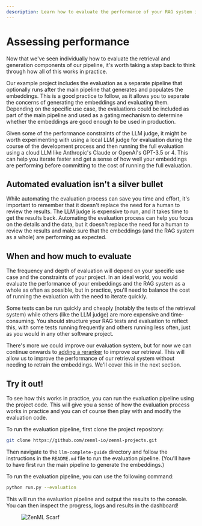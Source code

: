 ```yaml
---
description: Learn how to evaluate the performance of your RAG system in practice.
---
```


# Assessing performance

Now that we've seen individually how to evaluate the retrieval and generation
components of our pipeline, it's worth taking a step back to think through how
all of this works in practice.

Our example project includes the evaluation as a separate pipeline that
optionally runs after the main pipeline that generates and populates the
embeddings. This is a good practice to follow, as it allows you to separate the
concerns of generating the embeddings and evaluating them. Depending on the
specific use case, the evaluations could be included as part of the main
pipeline and used as a gating mechanism to determine whether the embeddings are
good enough to be used in production.

Given some of the performance constraints of the LLM judge, it might be worth
experimenting with using a local LLM judge for evaluation during the course of
the development process and then running the full evaluation using a cloud LLM
like Anthropic's Claude or OpenAI's GPT-3.5 or 4. This can help you iterate
faster and get a sense of how well your embeddings are performing before
committing to the cost of running the full evaluation.

## Automated evaluation isn't a silver bullet

While automating the evaluation process can save you time and effort, it's
important to remember that it doesn't replace the need for a human to review the
results. The LLM judge is expensive to run, and it takes time to get the
results back. Automating the evaluation process can help you focus on the
details and the data, but it doesn't replace the need for a human to review the
results and make sure that the embeddings (and the RAG system as a whole) are performing as expected.

## When and how much to evaluate

The frequency and depth of evaluation will depend on your specific use case and
the constraints of your project. In an ideal world, you would evaluate the
performance of your embeddings and the RAG system as a whole as often as
possible, but in practice, you'll need to balance the cost of running the
evaluation with the need to iterate quickly.

Some tests can be run quickly and cheaply (notably the tests of the retrieval
system) while others (like the LLM judge) are more expensive and time-consuming.
You should structure your RAG tests and evaluation to reflect this, with some
tests running frequently and others running less often, just as you would in any
other software project.

There's more we could improve our evaluation system, but for now we can continue
onwards to [adding a reranker](../reranking/reranking.md) to improve our retrieval. This will allow us to
improve the performance of our retrieval system without needing to retrain the
embeddings. We'll cover this in the next section.

## Try it out!

To see how this works in practice, you can run the evaluation pipeline using the
project code. This will give you a sense of how the evaluation process works in
practice and you can of course then play with and modify the evaluation code.

To run the evaluation pipeline, first clone the project repository:

```bash
git clone https://github.com/zenml-io/zenml-projects.git
```

Then navigate to the `llm-complete-guide` directory and follow the instructions
in the `README.md` file to run the evaluation pipeline. (You'll have to have
first run the main pipeline to generate the embeddings.)

To run the evaluation pipeline, you can use the following command:

```bash
python run.py --evaluation
```

This will run the evaluation pipeline and output the results to the console. You
can then inspect the progress, logs and results in the dashboard!

<figure><img src="https://static.scarf.sh/a.png?x-pxid=f0b4f458-0a54-4fcd-aa95-d5ee424815bc" alt="ZenML Scarf"><figcaption></figcaption></figure>

